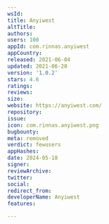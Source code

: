 ```yaml
---
wsId: 
title: Anyiwest
altTitle: 
authors: 
users: 100
appId: com.rinnas.anyiwest
appCountry: 
released: 2021-06-04
updated: 2021-06-20
version: '1.0.2'
stars: 4.6
ratings: 
reviews: 
size: 
website: https://anyiwest.com/
repository: 
issue: 
icon: com.rinnas.anyiwest.png
bugbounty: 
meta: removed
verdict: fewusers
appHashes: 
date: 2024-05-18
signer: 
reviewArchive: 
twitter: 
social: 
redirect_from: 
developerName: Anyiwest
features: 

---
```


